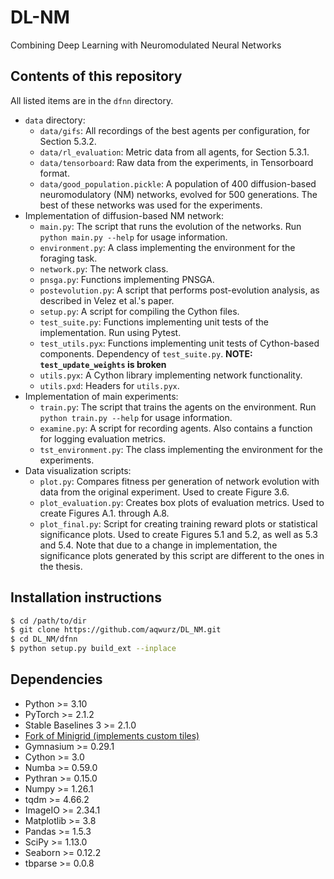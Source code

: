 # DL-NM
Combining Deep Learning with Neuromodulated Neural Networks

## Contents of this repository

All listed items are in the `dfnn` directory.

- `data` directory:
    - `data/gifs`: All recordings of the best agents per configuration, for Section 5.3.2.
    - `data/rl_evaluation`: Metric data from all agents, for Section 5.3.1.
    - `data/tensorboard`: Raw data from the experiments, in Tensorboard format.
    - `data/good_population.pickle`: A population of 400 diffusion-based neuromodulatory (NM) networks, evolved for 500 generations. The best of these networks was used for the experiments.
- Implementation of diffusion-based NM network:
    - `main.py`: The script that runs the evolution of the networks. Run `python main.py --help` for usage information.
    - `environment.py`: A class implementing the environment for the foraging task.
    - `network.py`: The network class.
    - `pnsga.py`: Functions implementing PNSGA.
    - `postevolution.py`: A script that performs post-evolution analysis, as described in Velez et al.'s paper.
    - `setup.py`: A script for compiling the Cython files.
    - `test_suite.py`: Functions implementing unit tests of the implementation. Run using Pytest.
    - `test_utils.pyx`: Functions implementing unit tests of Cython-based components. Dependency of `test_suite.py`. **NOTE: `test_update_weights` is broken**
    - `utils.pyx`: A Cython library implementing network functionality.
    - `utils.pxd`: Headers for `utils.pyx`.
- Implementation of main experiments:
    - `train.py`: The script that trains the agents on the environment. Run `python train.py --help` for usage information.
    - `examine.py`: A script for recording agents. Also contains a function for logging evaluation metrics.
    - `tst_environment.py`: The class implementing the environment for the experiments.
- Data visualization scripts:
    - `plot.py`: Compares fitness per generation of network evolution with data from the original experiment. Used to create Figure 3.6.
    - `plot_evaluation.py`: Creates box plots of evaluation metrics. Used to create Figures A.1. through A.8.
    - `plot_final.py`: Script for creating training reward plots or statistical significance plots. Used to create Figures 5.1 and 5.2, as well as 5.3 and 5.4. Note that due to a change in implementation, the significance plots generated by this script are different to the ones in the thesis.

## Installation instructions

``` sh
$ cd /path/to/dir
$ git clone https://github.com/aqwurz/DL_NM.git
$ cd DL_NM/dfnn
$ python setup.py build_ext --inplace
```

## Dependencies

- Python >= 3.10
- PyTorch >= 2.1.2
- Stable Baselines 3 >= 2.1.0
- [Fork of Minigrid (implements custom tiles)](https://github.com/aqwurz/Minigrid "Minigrid fork") 
- Gymnasium >= 0.29.1
- Cython >= 3.0
- Numba >= 0.59.0
- Pythran >= 0.15.0
- Numpy >= 1.26.1
- tqdm >= 4.66.2
- ImageIO >= 2.34.1
- Matplotlib >= 3.8
- Pandas >= 1.5.3
- SciPy >= 1.13.0
- Seaborn >= 0.12.2
- tbparse >= 0.0.8



